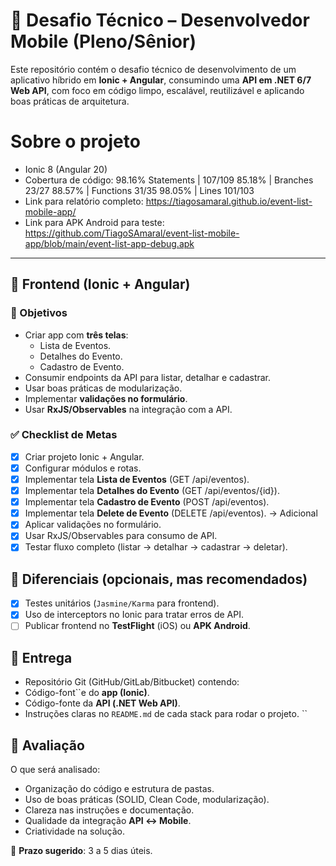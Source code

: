 <!--
* README.md 
* event-list 
*
* Created by Tiago Amaral on 05/09/2025. 
* Copyright ©2024 Tiago Amaral. All rights reserved.
-->

# 🎯 Desafio Técnico – Desenvolvedor Mobile (Pleno/Sênior)

Este repositório contém o desafio técnico de desenvolvimento de um aplicativo híbrido em **Ionic + Angular**, consumindo uma **API em .NET 6/7 Web API**, com foco em código limpo, escalável, reutilizável e aplicando boas práticas de arquitetura.

# Sobre o projeto

- Ionic 8 (Angular 20)
- Cobertura de código: 98.16% Statements | 107/109 85.18% | Branches 23/27 88.57% | Functions 31/35 98.05% | Lines 101/103 
- Link para relatório completo: https://tiagosamaral.github.io/event-list-mobile-app/
- Link para APK Android para teste: https://github.com/TiagoSAmaral/event-list-mobile-app/blob/main/event-list-app-debug.apk

---

## 🔹 Frontend (Ionic + Angular)

### 📍 Objetivos
- Criar app com **três telas**:
    - Lista de Eventos.
    - Detalhes do Evento.
    - Cadastro de Evento.
- Consumir endpoints da API para listar, detalhar e cadastrar.
- Usar boas práticas de modularização.
- Implementar **validações no formulário**.
- Usar **RxJS/Observables** na integração com a API.

### ✅ Checklist de Metas
- [X] Criar projeto Ionic + Angular.
- [x] Configurar módulos e rotas.
- [X] Implementar tela **Lista de Eventos** (GET /api/eventos).
- [x] Implementar tela **Detalhes do Evento** (GET /api/eventos/{id}).
- [X] Implementar tela **Cadastro de Evento** (POST /api/eventos).
- [X] Implementar tela **Delete de Evento** (DELETE /api/eventos). -> Adicional
- [X] Aplicar validações no formulário.
- [X] Usar RxJS/Observables para consumo de API.
- [x] Testar fluxo completo (listar → detalhar → cadastrar → deletar).

## 🌟 Diferenciais (opcionais, mas recomendados)
- [x] Testes unitários (`Jasmine/Karma` para frontend).
- [x] Uso de interceptors no Ionic para tratar erros de API.
- [ ] Publicar frontend no **TestFlight** (iOS) ou **APK Android**.

## 🚀 Entrega
- Repositório Git (GitHub/GitLab/Bitbucket) contendo:
- Código-font``e do **app (Ionic)**.
- Código-fonte da **API (.NET Web API)**.
- Instruções claras no `README.md` de cada stack para rodar o projeto.
``

## 📝 Avaliação
O que será analisado:
- Organização do código e estrutura de pastas.
- Uso de boas práticas (SOLID, Clean Code, modularização).
- Clareza nas instruções e documentação.
- Qualidade da integração **API ↔ Mobile**.
- Criatividade na solução.

📅 **Prazo sugerido**: 3 a 5 dias úteis.